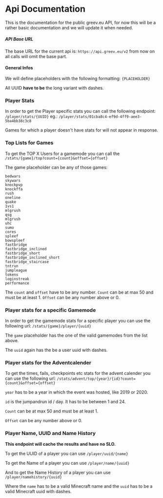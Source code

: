 # Api Documentation

This is the documentation for the public greev.eu API, for now this will be a rather basic documentation and we will update it when needed.




##### API Base URL

The base URL for the current api is: `https://api.greev.eu/v2` from now on all calls will omit the base part.




#### General Infos

We will define placeholders with the following formatting: `{PLACEHOLDER}`

All UUID __have to be__ the long variant with dashes.




### Player Stats

In order to get the Player specific stats you can call the following endpoint: `/player/stats/{UUID}` eg.: `/player/stats/01cba8c4-ef9d-4ff9-aee3-5ba4bb38c3c8`

Games for which a player doesn't have stats for will not appear in response.




### Top Lists for Games

To get the TOP X Users for a gamemode you can call the `/stats/{game}/top?count={count}&offset={offset}`



The game placeholder can be any of those games: 

```
bedwars
skywars
knockpvp
knockffa
rush
oneline
quake
1vs1
mlgrush
qsg
mlgrush
uhc
sumo
cores
spleef
bowspleef
fastbridge
fastbridge_inclined
fastbridge_short
fastbridge_inclined_short
fastbridge_staircase
tntrun
jumpleague
tokens
loginstreak
performance
```

The `count` and `offset` have to be any number. 
`Count` can be at max 50 and must be at least 1.
`Offset` can be any number above or 0.




### Player stats for a specific Gamemode

In order to get the gamemode stats for a specific player you can use the following url: `/stats/{game}/player/{uuid}`

The `game` placeholder has the one of the valid gamemodes from the list above.

The `uuid` again has the be a user uuid with dashes.


### Player stats for the Adventcalender

To get the times, fails, checkpoints etc stats for the advent calender you can use the following url: `/stats/advent/top/{year}/{id}?count={count}&offset={offset}`


`year` has to be a year in which the event was hosted, like 2019 or 2020.  

`id` is the jumpandrun id / day. It has to be between 1 and 24.

`Count` can be at max 50 and must be at least 1.  

`Offset` can be any number above or 0.  


### Player Name, UUID and Name History

__This endpoint will cache the results and have no SLO.__

To get the UUID of a player you can use `/player/uuid/{name}`

To get the Name of a player you can use `/player/name/{uuid}`  

And to get the Name History of a player you can use `/player/namehistory/{uuid}`

Where the `name` has to be a valid Minecraft name and the `uuid` has to be a valid Minecraft uuid with dashes.

